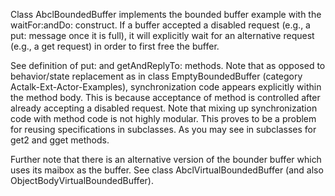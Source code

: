 Class AbclBoundedBuffer implements the bounded buffer example with the waitFor:andDo: construct.
If a buffer accepted a disabled request (e.g., a put: message once it is full), it will explicitly wait for an alternative request (e.g., a get request) in order to first free the buffer.

See definition of put: and getAndReplyTo: methods.
Note that as opposed to behavior/state replacement as in class EmptyBoundedBuffer (category Actalk-Ext-Actor-Examples), synchronization code appears explicitly within the method body. This is because acceptance of method is controlled after already accepting a disabled request.
Note that mixing up synchronization code with method code is not highly modular. This proves to be a problem for reusing specifications in subclasses. As you may see in subclasses for get2 and gget methods.

Further note that there is an alternative version of the bounder buffer which uses its maibox as the buffer. See class AbclVirtualBoundedBuffer (and also ObjectBodyVirtualBoundedBuffer).